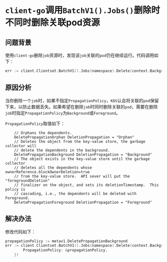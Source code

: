 # `client-go`调用`BatchV1().Jobs()`删除时不同时删除关联pod资源

## 问题背景
使用`client-go`删除`job`资源时，发现该`job`关联的`pod`仍在继续运行。代码调用如下：
```go
err := client.Clientset.BatchV1().Jobs(namespace).Delete(context.Background(), jobName, metav1.DeleteOptions{})
```
## 原因分析
当你删除一个`job`时，如果不指定`PropagationPolicy`，`K8S`认会将关联的`pod`保留下来，以防止数据丢失。如果希望在删除`job`时同时删除关联的`pod`，需要在删除`job`时指定`PropagationPolicy`为`Background`或`Foreground`。

`PropagationPolicy`取值如下：
```
	// Orphans the dependents.
	DeletePropagationOrphan DeletionPropagation = "Orphan"
	// Deletes the object from the key-value store, the garbage collector will
	// delete the dependents in the background.
	DeletePropagationBackground DeletionPropagation = "Background"
	// The object exists in the key-value store until the garbage collector
	// deletes all the dependents whose ownerReference.blockOwnerDeletion=true
	// from the key-value store.  API sever will put the "foregroundDeletion"
	// finalizer on the object, and sets its deletionTimestamp.  This policy is
	// cascading, i.e., the dependents will be deleted with Foreground.
	DeletePropagationForeground DeletionPropagation = "Foreground"
```

## 解决办法
修改代码如下：
```go
propagationPolicy := metav1.DeletePropagationBackground
err := client.Clientset.BatchV1().Jobs(namespace).Delete(context.Background(), jobName, metav1.DeleteOptions{
		PropagationPolicy: &propagationPolicy,
	})
```

